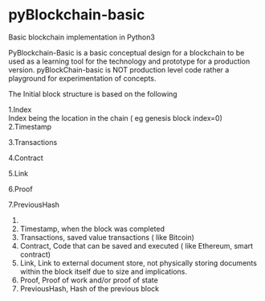 # pyBlockchain-basic
Basic blockchain implementation in Python3

PyBlockchain-Basic is a basic conceptual design for a blockchain to be used as a learning tool for the
technology and prototype for a production version. pyBlockChain-basic is NOT production level code rather a
playground for experimentation of concepts.

The Initial block structure is based on the following

1.Index<br>
    Index being the location in the chain ( eg genesis block index=0)<br>
2.Timestamp

3.Transactions

4.Contract

5.Link

6.Proof

7.PreviousHash



1.
2. Timestamp, when the block was completed
3. Transactions, saved value transactions ( like Bitcoin)
4. Contract, Code that can be saved and executed ( like Ethereum, smart contract)
5. Link, Link to external document store, not physically storing documents within the block itself due to
   size and implications.
6. Proof, Proof of work  and/or proof of state
7. PreviousHash, Hash of the previous block